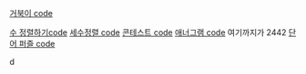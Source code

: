 [거북이 code](https://github.com/jun-yub-kim/algorithm_study/blob/main/2595(%EA%B1%B0%EB%B6%81%EC%9D%B4).cpp)

[수 정렬하기code](https://github.com/jun-yub-kim/algorithm_study/blob/main/2750(%EC%88%98%20%EC%A0%95%EB%A0%AC%ED%95%98%EA%B8%B0).cpp)
[세수정렬 code](https://github.com/jun-yub-kim/algorithm_study/blob/main/2752(%EC%84%B8%EC%88%98%EC%A0%95%EB%A0%AC).cpp)
[콘테스트 code](https://github.com/jun-yub-kim/algorithm_study/blob/main/5576(%EC%BD%98%ED%85%8C%EC%8A%A4%ED%8A%B8).cpp)
[애너그램 code](https://github.com/jun-yub-kim/algorithm_study/blob/main/6996(%EC%95%A0%EB%84%88%EA%B7%B8%EB%9E%A8).cpp)
여기까지가 2442
[단어 퍼즐 code](https://github.com/jun-yub-kim/algorithm_study/blob/main/9446(%EB%8B%A8%EC%96%B4%ED%8D%BC%EC%A6%90).cpp)


d
